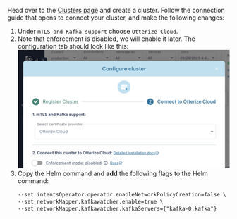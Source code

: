 Head over to the [Clusters page](https://app.otterize.com/clusters) and create a cluster.
Follow the connection guide that opens to connect your cluster, and make the following changes:

1. Under `mTLS and Kafka support` choose `Otterize Cloud`.
2. Note that enforcement is disabled, we will enable it later. The configuration tab should look like this:
![Cluster connection guide](/img/configure-cluster/connect-cluster-kafka-mtls-with-otterize-cloud.png)
3. Copy the Helm command and <b>add</b> the following flags to the Helm command:
   ```
   --set intentsOperator.operator.enableNetworkPolicyCreation=false \
   --set networkMapper.kafkawatcher.enable=true \
   --set networkMapper.kafkawatcher.kafkaServers={"kafka-0.kafka"}
   ```